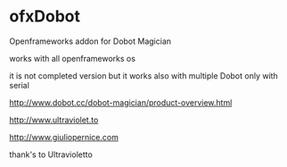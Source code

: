 # ofxDobot
Openframeworks addon for Dobot Magician

works with all openframeworks os

it is not completed version but it works also with multiple Dobot only with serial

http://www.dobot.cc/dobot-magician/product-overview.html

http://www.ultraviolet.to

http://www.giuliopernice.com

thank's to Ultravioletto 
